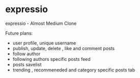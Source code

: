 # expressio
expressio - Almost Medium Clone

Future plans:
- user profile, unique username
- publish, update, delete , like and comment posts
- follow author
- following authors specific posts feed
- posts savelist 
- trending , recommeneded and category specific posts tab

